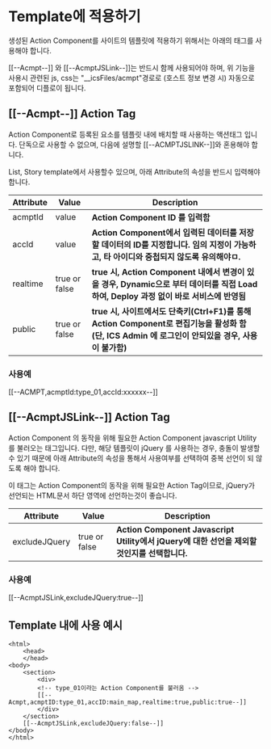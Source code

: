 # Template에 적용하기

생성된 Action Component를 사이트의 템플릿에 적용하기 위해서는 아래의 태그를 사용해야 합니다.

\[\[--Acmpt--]] 와 \[\[--AcmptJSLink--]]는 반드시 함께 사용되어야 하며, 위 기능을 사용시 관련된 js, css는 "\_\_icsFiles/acmpt"경로로 (호스트 정보 변경 시) 자동으로 포함되어 디플로이 됩니다.&#x20;



## \[\[--Acmpt--]] Action Tag

Action Component로 등록된 요소를 템플릿 내에 배치할 때 사용하는 액션태그 입니다. 단독으로 사용할 수 없으며, 다음에 설명할 \[\[--ACMPTJSLINK--]]와 혼용해야 합니다. &#x20;

List, Story template에서 사용할수 있으며, 아래 Attribute의 속성을 반드시 입력해야 합니다.

| Attribute | Value         | Description                                                                                              |
| --------- | ------------- | -------------------------------------------------------------------------------------------------------- |
| acmptId   | value         | **Action Component ID 를 입력함**                                                                            |
| accId     | value         | **Action Component에서 입력된 데이터를 저장할 데이터의 ID를 지정합니다. 임의 지정이 가능하고, 타 아이디와 중첩되지 않도록 유의해야ㅁ.**                  |
| realtime  | true or false | **true 시, Action Component 내에서 변경이 있을 경우, Dynamic으로 부터 데이터를 직접 Load 하여, Deploy 과정 없이 바로 서비스에 반영됨**       |
| public    | true or false | **true 시, 사이트에서도 단축키(Ctrl+F1)를 통해 Action Component로 편집기능을 활성화 함 (단, ICS Admin 에 로그인이 안되있을 경우, 사용이 불가함)** |

### 사용예

\[\[--ACMPT,acmptId:type\_01,accId:xxxxxx--]]



## \[\[--AcmptJSLink--]] Action Tag

Action Component 의 동작을 위해 필요한 Action Component javascript Utility를 불러오는 태그입니다. 다만, 해당 템플릿이 jQuery 를 사용하는 경우, 충돌이 발생할 수 있기 때문에 아래 Attribute의 속성을 통해서 사용여부를 선택하여 중복 선언이 되 않도록 해야 합니다.&#x20;

이 태그는 Action Component의 동작을 위해 필요한 Action Tag이므로, jQuery가 선언되는 HTML문서 하단 영역에 선언하는것이 좋습니다.

| Attribute     | Value         | Description                                                              |
| ------------- | ------------- | ------------------------------------------------------------------------ |
| excludeJQuery | true or false | **Action Component Javascript Utility에서 jQuery에 대한 선언을 제외할 것인지를 선택합니다.** |

### 사용예

\[\[--AcmptJSLink,excludeJQuery:true--]]





## Template 내에 사용 예시&#x20;

```
<html>
    <head>
    </head>
<body>
    <section>
        <div>
        <!-- type_01이라는 Action Component를 불러옴 -->
        [[--Acmpt,acmptID:type_01,accID:main_map,realtime:true,public:true--]]
        </div>
    </section>
    [[--AcmptJSLink,excludeJQuery:false--]]
</body>
</html>
```
